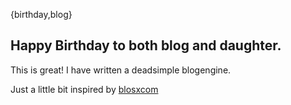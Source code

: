 {birthday,blog}
## Happy Birthday to both blog and daughter.
This is great! I have written a deadsimple blogengine.

Just a little bit inspired by [blosxcom](http://blosxom.sourceforge.net)

